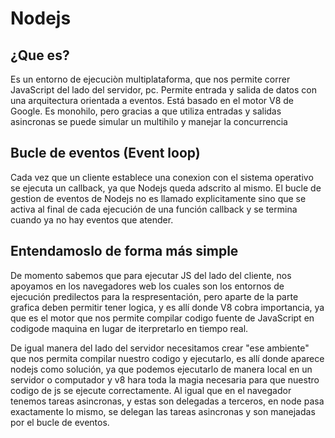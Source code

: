 # Nodejs

## ¿Que es?

Es un entorno de ejecuciòn multiplataforma, que nos permite correr JavaScript del lado del servidor, pc.
Permite entrada y salida de datos con una arquitectura orientada a eventos. Está basado en el motor V8 de Google. Es monohilo, pero gracias a que utiliza entradas y salidas asincronas se puede simular un multihilo y manejar la concurrencia

## Bucle de eventos (Event loop)

Cada vez que un cliente establece una conexion con el sistema operativo se ejecuta un callback, ya que Nodejs queda adscrito al mismo. El bucle de gestion de eventos de Nodejs no es llamado explicitamente sino que se activa al final de cada ejecución de una función callback y se termina cuando ya no hay eventos que atender. 

## Entendamoslo de forma más simple

De momento sabemos que para ejecutar JS del lado del cliente, nos apoyamos en los navegadores web los cuales son los entornos de ejecución predilectos para la respresentación, pero aparte de la parte grafica deben permitir tener logica, y es allí donde V8 cobra importancia, ya que es el motor que nos permite compilar codigo fuente de JavaScript en codigode maquina en lugar de iterpretarlo en tiempo real.

De igual manera del lado del servidor necesitamos crear "ese ambiente" que nos permita compilar nuestro codigo y ejecutarlo, es allí donde aparece nodejs como solución, ya que podemos ejecutarlo de manera local en un servidor o computador y v8 hara toda la magia necesaria para que nuestro codigo de js se ejecute correctamente. Al igual que en el navegador tenemos tareas asincronas, y estas son delegadas a terceros, en node pasa exactamente lo mismo, se delegan las tareas asincronas y son manejadas por el bucle de eventos.